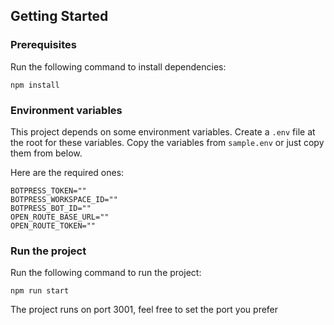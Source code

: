 ## Getting Started

### Prerequisites

Run the following command to install dependencies:

```shell
npm install
```

### Environment variables

This project depends on some environment variables.
Create a `.env` file at the root for these variables.
Copy the variables from `sample.env` or just copy them from below.

Here are the required ones:

```
BOTPRESS_TOKEN=""
BOTPRESS_WORKSPACE_ID=""
BOTPRESS_BOT_ID=""
OPEN_ROUTE_BASE_URL=""
OPEN_ROUTE_TOKEN=""
```

### Run the project

Run the following command to run the project:

```shell
npm run start
```

The project runs on port 3001, feel free to set the port you prefer
